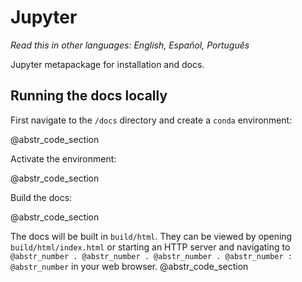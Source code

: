 # Jupyter

_Read this in other languages: English, Español, Português_

Jupyter metapackage for installation and docs.

## Running the docs locally

First navigate to the `/docs` directory and create a `conda` environment:

@abstr_code_section 

Activate the environment:

@abstr_code_section 

Build the docs:

@abstr_code_section 

The docs will be built in `build/html`. They can be viewed by opening `build/html/index.html` or starting an HTTP server and navigating to `@abstr_number . @abstr_number . @abstr_number . @abstr_number : @abstr_number` in your web browser. @abstr_code_section 
